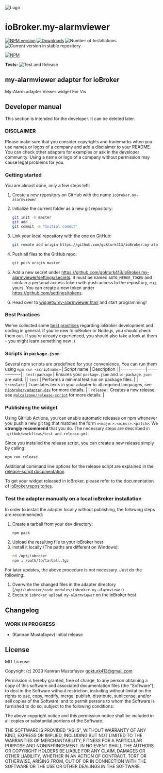 ![Logo](admin/my-alarmviewer.png)
# ioBroker.my-alarmviewer

[![NPM version](https://img.shields.io/npm/v/iobroker.my-alarmviewer.svg)](https://www.npmjs.com/package/iobroker.my-alarmviewer)
[![Downloads](https://img.shields.io/npm/dm/iobroker.my-alarmviewer.svg)](https://www.npmjs.com/package/iobroker.my-alarmviewer)
![Number of Installations](https://iobroker.live/badges/my-alarmviewer-installed.svg)
![Current version in stable repository](https://iobroker.live/badges/my-alarmviewer-stable.svg)

[![NPM](https://nodei.co/npm/iobroker.my-alarmviewer.png?downloads=true)](https://nodei.co/npm/iobroker.my-alarmviewer/)

**Tests:** ![Test and Release](https://github.com/gokturk413/ioBroker.my-alarmviewer/workflows/Test%20and%20Release/badge.svg)

## my-alarmviewer adapter for ioBroker

My-Alarm adapter Viewer widget For Vis

## Developer manual
This section is intended for the developer. It can be deleted later.

### DISCLAIMER

Please make sure that you consider copyrights and trademarks when you use names or logos of a company and add a disclaimer to your README.
You can check other adapters for examples or ask in the developer community. Using a name or logo of a company without permission may cause legal problems for you.

### Getting started

You are almost done, only a few steps left:
1. Create a new repository on GitHub with the name `ioBroker.my-alarmviewer`
1. Initialize the current folder as a new git repository:  
    ```bash
    git init -b master
    git add .
    git commit -m "Initial commit"
    ```
1. Link your local repository with the one on GitHub:  
    ```bash
    git remote add origin https://github.com/gokturk413/ioBroker.my-alarmviewer
    ```

1. Push all files to the GitHub repo:  
    ```bash
    git push origin master
    ```
1. Add a new secret under https://github.com/gokturk413/ioBroker.my-alarmviewer/settings/secrets. It must be named `AUTO_MERGE_TOKEN` and contain a personal access token with push access to the repository, e.g. yours. You can create a new token under https://github.com/settings/tokens.

1. Head over to [widgets/my-alarmviewer.html](widgets/my-alarmviewer.html) and start programming!

### Best Practices
We've collected some [best practices](https://github.com/ioBroker/ioBroker.repositories#development-and-coding-best-practices) regarding ioBroker development and coding in general. If you're new to ioBroker or Node.js, you should
check them out. If you're already experienced, you should also take a look at them - you might learn something new :)

### Scripts in `package.json`
Several npm scripts are predefined for your convenience. You can run them using `npm run <scriptname>`
| Script name | Description |
|-------------|-------------|
| `test:package` | Ensures your `package.json` and `io-package.json` are valid. |
| `test` | Performs a minimal test run on package files. |
| `translate` | Translates texts in your adapter to all required languages, see [`@iobroker/adapter-dev`](https://github.com/ioBroker/adapter-dev#manage-translations) for more details. |
| `release` | Creates a new release, see [`@alcalzone/release-script`](https://github.com/AlCalzone/release-script#usage) for more details. |

### Publishing the widget
Using GitHub Actions, you can enable automatic releases on npm whenever you push a new git tag that matches the form 
`v<major>.<minor>.<patch>`. We **strongly recommend** that you do. The necessary steps are described in `.github/workflows/test-and-release.yml`.

Since you installed the release script, you can create a new
release simply by calling:
```bash
npm run release
```
Additional command line options for the release script are explained in the
[release-script documentation](https://github.com/AlCalzone/release-script#command-line).

To get your widget released in ioBroker, please refer to the documentation 
of [ioBroker.repositories](https://github.com/ioBroker/ioBroker.repositories#requirements-for-adapter-to-get-added-to-the-latest-repository).

### Test the adapter manually on a local ioBroker installation
In order to install the adapter locally without publishing, the following steps are recommended:
1. Create a tarball from your dev directory:  
    ```bash
    npm pack
    ```
1. Upload the resulting file to your ioBroker host
1. Install it locally (The paths are different on Windows):
    ```bash
    cd /opt/iobroker
    npm i /path/to/tarball.tgz
    ```

For later updates, the above procedure is not necessary. Just do the following:
1. Overwrite the changed files in the adapter directory (`/opt/iobroker/node_modules/iobroker.my-alarmviewer`)
1. Execute `iobroker upload my-alarmviewer` on the ioBroker host

## Changelog
<!--
    Placeholder for the next version (at the beginning of the line):
    ### **WORK IN PROGRESS**
-->

### **WORK IN PROGRESS**
* (Kamran Mustafayev) initial release

## License
MIT License

Copyright (c) 2023 Kamran Mustafayev <gokturk413@gmail.com>

Permission is hereby granted, free of charge, to any person obtaining a copy
of this software and associated documentation files (the "Software"), to deal
in the Software without restriction, including without limitation the rights
to use, copy, modify, merge, publish, distribute, sublicense, and/or sell
copies of the Software, and to permit persons to whom the Software is
furnished to do so, subject to the following conditions:

The above copyright notice and this permission notice shall be included in all
copies or substantial portions of the Software.

THE SOFTWARE IS PROVIDED "AS IS", WITHOUT WARRANTY OF ANY KIND, EXPRESS OR
IMPLIED, INCLUDING BUT NOT LIMITED TO THE WARRANTIES OF MERCHANTABILITY,
FITNESS FOR A PARTICULAR PURPOSE AND NONINFRINGEMENT. IN NO EVENT SHALL THE
AUTHORS OR COPYRIGHT HOLDERS BE LIABLE FOR ANY CLAIM, DAMAGES OR OTHER
LIABILITY, WHETHER IN AN ACTION OF CONTRACT, TORT OR OTHERWISE, ARISING FROM,
OUT OF OR IN CONNECTION WITH THE SOFTWARE OR THE USE OR OTHER DEALINGS IN THE
SOFTWARE.